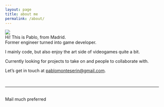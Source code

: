 ```yaml
---
layout: page
title: about me
permalink: /about/
---
```


<img class="col one right" src="/img/prof_pic.jpg">

<br/>
Hi! This is Pablo, from Madrid.
<br>
Former engineer turned into game developer. 

I mainly code, but also enjoy the art side of videogames quite a bit.

Currently looking for projects to take on and people to collaborate with.

Let’s get in touch at <a href="mailto:pablomonteserin@gmail.com">pablomonteserin@gmail.com</a>.


<br/>
<hr/>
<br/>
<span class="contacticon center">
	<a href="mailto:pablomonteserin@google.com"><i class="fa fa-envelope-square"></i></a>
	<a href="https://github.com/pablomon" target="_blank"><i class="fa fa-github-square"></i></a>
	<a href="https://www.linkedin.com/in/pablo-monteser%C3%ADn-5b60b331/" target="_blank"><i class="fa fa-linkedin-square"></i></a>
</span>

<div class="col three caption">
	Mail much preferred
</div>

